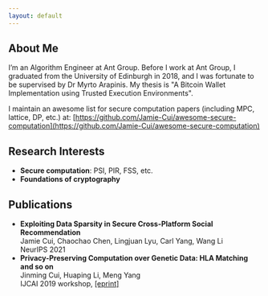 ```yaml
---
layout: default
---
```


## About Me

I’m an Algorithm Engineer at Ant Group. Before I work at Ant Group, I graduated from the University of Edinburgh in 2018, and I was fortunate to be supervised by Dr Myrto Arapinis. My thesis is "A Bitcoin Wallet Implementation using Trusted Execution Environments".

I maintain an awesome list for secure computation papers (including MPC, lattice, DP, etc.) at: [https://github.com/Jamie-Cui/awesome-secure-computation](https://github.com/Jamie-Cui/awesome-secure-computation)

## Research Interests

- **Secure computation**: PSI, PIR, FSS, etc.
- **Foundations of cryptography**

## Publications

- **Exploiting Data Sparsity in Secure Cross-Platform Social Recommendation**  
   Jamie Cui, Chaochao Chen, Lingjuan Lyu, Carl Yang, Wang Li  
   NeurIPS 2021
- **Privacy-Preserving Computation over Genetic Data: HLA Matching and so on**  
   Jinming Cui, Huaping Li, Meng Yang  
   IJCAI 2019 workshop, [[eprint]](https://eprint.iacr.org/2019/1305) 
